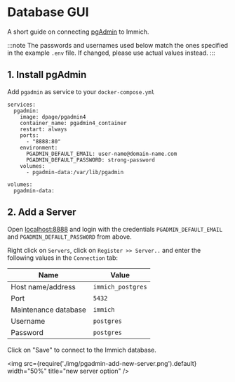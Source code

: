 # Database GUI

A short guide on connecting [pgAdmin](https://www.pgadmin.org/) to Immich.

:::note
The passwords and usernames used below match the ones specified in the example `.env` file. If changed, please use actual values instead.
:::

## 1. Install pgAdmin

Add `pgadmin` as service to your `docker-compose.yml`

```
services:
  pgadmin:
    image: dpage/pgadmin4
    container_name: pgadmin4_container
    restart: always
    ports:
      - "8888:80"
    environment:
      PGADMIN_DEFAULT_EMAIL: user-name@domain-name.com
      PGADMIN_DEFAULT_PASSWORD: strong-password
    volumes:
      - pgadmin-data:/var/lib/pgadmin

volumes:
  pgadmin-data:
```

## 2. Add a Server

Open [localhost:8888](http://localhost:8888) and login with the credentials `PGADMIN_DEFAULT_EMAIL` and `PGADMIN_DEFAULT_PASSWORD` from above.

Right click on `Servers`, click on `Register >> Server..` and enter the following values in the `Connection` tab:


| Name                 | Value             |
| -------------------- | ----------------- |
| Host name/address    | `immich_postgres` |
| Port                 | `5432`            |
| Maintenance database | `immich`          |
| Username             | `postgres`        |
| Password             | `postgres`        |

Click on "Save" to connect to the Immich database.

<img src={require('./img/pgadmin-add-new-server.png').default} width="50%" title="new server option" />
